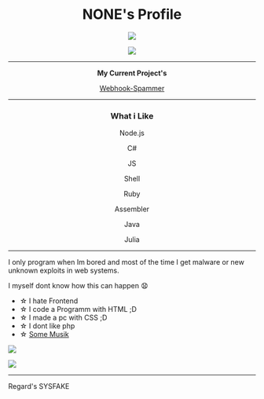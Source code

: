 <h1 align="center"><b>NONE's Profile</b></h1>

 
<p align="center">
<a href="https://github.com/sysfaker">
  <img align="center" src="https://github-readme-stats.vercel.app/api/top-langs/?username=sysfaker&layout=compact&count_private=true&theme=midnight-purple" />
</a>
</p>


<p align="center">
<a href="https://github.com/sysfaker">
  <img align="center" src="https://github-readme-stats.vercel.app/api?username=sysfaker&count_private=true&theme=midnight-purple" />
</a>
</p>


----

<p align="center">
<b>My Current Project's</b>
</p>
<p align="center">
<p align="center"><a href="https://github.com/sysfaker/WebhookSpammer">Webhook-Spammer</a></p>
</p>

----

<h3 align="center">What i Like</h3>

<div class="text-gray mb-2">
<p align="center"><a>Node.js</a></p></div>

<div class="text-gray mb-2"><p align="center"><a>C#</a></p></div>
<div class="text-gray mb-2"><p align="center"><a>JS</a></p></div>
<div class="text-gray mb-2"><p align="center"><a>Shell</a></p></div>
<div class="text-gray mb-2"><p align="center"><a>Ruby</a></p></div>
<div class="text-gray mb-2"><p align="center"><a>Assembler</a></p></div>
<div class="text-gray mb-2"><p align="center"><a>Java</a></p></div>
<div class="text-gray mb-2"><p align="center"><a>Julia</a></p></div>


----

I only program when Im bored and most of the time I get malware or new unknown exploits in web systems.

I myself dont know how this can happen 😧

- ☆ I hate Frontend
- ☆ I code a Programm with HTML ;D
- ☆ I made a pc with CSS ;D
- ☆ I dont like php 
- ☆ [Some Musik](https://youtu.be/R2DqcV9XHNk)

![](https://komarev.com/ghpvc/?username=sysfaker&label=PROFILE+VIEWS)

![](https://hit.yhype.me/github/profile?user_id=43313338)

----

Regard's SYSFAKE 

